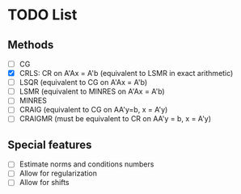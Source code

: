# TODO List

## Methods

- [ ] CG
- [X] CRLS: CR on A'Ax = A'b (equivalent to LSMR in exact arithmetic)
- [ ] LSQR (equivalent to CG on A'Ax = A'b)
- [ ] LSMR (equivalent to MINRES on A'Ax = A'b)
- [ ] MINRES
- [ ] CRAIG (equivalent to CG on AA'y=b, x = A'y)
- [ ] CRAIGMR (must be equivalent to CR on AA'y = b, x = A'y)

## Special features

- [ ] Estimate norms and conditions numbers
- [ ] Allow for regularization
- [ ] Allow for shifts
